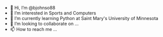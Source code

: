 - 👋 Hi, I’m @bjohnso88
- 👀 I’m interested in Sports and Computers
- 🌱 I’m currently learning Python at Saint Mary's University of Minnesota
- 💞️ I’m looking to collaborate on ...
- 📫 How to reach me ...

<!---
bjohnso88/bjohnso88 is a ✨ special ✨ repository because its `README.md` (this file) appears on your GitHub profile.
You can click the Preview link to take a look at your changes.
--->
